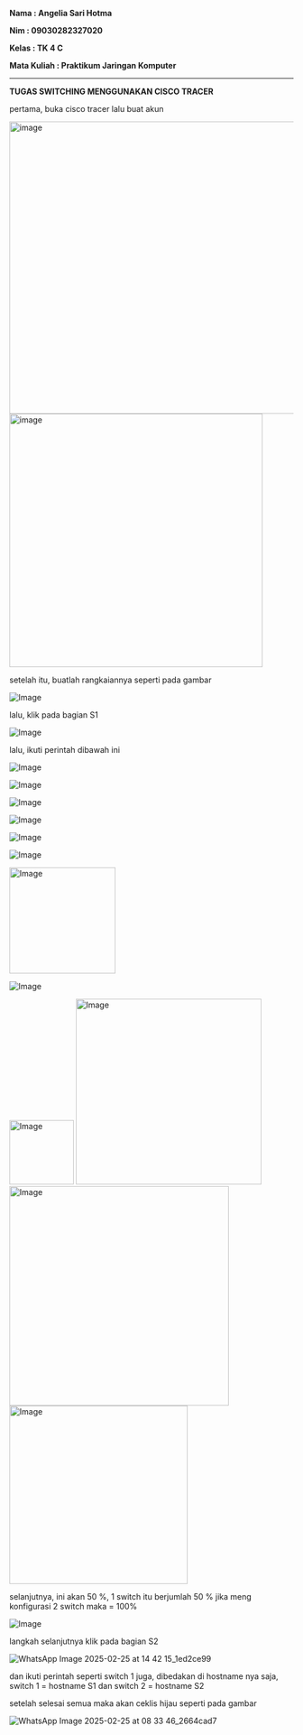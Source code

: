 **Nama          : Angelia Sari Hotma**

**Nim           : 09030282327020**

**Kelas         : TK 4 C**

**Mata Kuliah   : Praktikum Jaringan Komputer**

---

**TUGAS SWITCHING MENGGUNAKAN CISCO TRACER**

pertama, buka cisco tracer lalu buat akun 

<img width="518" alt="image" src="https://github.com/user-attachments/assets/1561d6fe-7b3c-40d2-a570-af1c47ffecf1" />

<img width="449" alt="image" src="https://github.com/user-attachments/assets/a0d793bf-4e55-4982-879a-1d250006ae4d" />


setelah itu, buatlah rangkaiannya seperti pada gambar

![Image](https://github.com/user-attachments/assets/84174ebc-1e98-45fe-807f-ccd5b8223c58)

lalu, klik pada bagian S1

![Image](https://github.com/user-attachments/assets/7054c941-2fca-44a9-ac89-9308626c115e)

lalu, ikuti perintah dibawah ini

![Image](https://github.com/user-attachments/assets/ef79f525-ef8f-41e5-a19e-a75a518f9e71)

![Image](https://github.com/user-attachments/assets/abcc959a-17f1-49e3-bdc4-bd90ec8a55bb)

![Image](https://github.com/user-attachments/assets/1542fed6-fd3a-4f43-915a-c23fb8041917)

![Image](https://github.com/user-attachments/assets/2b286949-bd2c-49e5-9dbb-d3349420d977)

![Image](https://github.com/user-attachments/assets/b676f57f-5f60-410b-9341-7f73c56ce0f9)

![Image](https://github.com/user-attachments/assets/26b3329f-8691-4459-80f6-a71d404f8eff)

<img width="188" alt="Image" src="https://github.com/user-attachments/assets/c0331bc7-15a7-472f-8203-8f3870fc39c0" />

![Image](https://github.com/user-attachments/assets/4e99895c-aebe-49b5-8ab6-261b9c9ffe0b)


<img width="114" alt="Image" src="https://github.com/user-attachments/assets/f82db910-71f1-41d0-99c9-105ae18e8eb7" />


<img width="329" alt="Image" src="https://github.com/user-attachments/assets/347c4d90-569a-43da-91f1-75dd8ebe0f8b" />


<img width="389" alt="Image" src="https://github.com/user-attachments/assets/38c34370-5e7e-4e2b-8c69-42adf51bf8d1" />


<img width="316" alt="Image" src="https://github.com/user-attachments/assets/47da1671-4589-48ce-824e-fb0c6a38c734" />

selanjutnya, ini akan 50 %, 1 switch itu berjumlah 50 % jika meng konfigurasi 2 switch maka = 100%

![Image](https://github.com/user-attachments/assets/06b5fc05-071a-47b5-a9a6-bf879f601a1f)

langkah selanjutnya klik pada bagian S2

![WhatsApp Image 2025-02-25 at 14 42 15_1ed2ce99](https://github.com/user-attachments/assets/509f499d-d8a1-4418-9152-7b1d5e6768ef)

dan ikuti perintah seperti switch 1 juga, dibedakan di hostname nya saja, switch 1 = hostname S1  dan switch 2 = hostname S2

setelah selesai semua maka akan ceklis hijau seperti pada gambar

![WhatsApp Image 2025-02-25 at 08 33 46_2664cad7](https://github.com/user-attachments/assets/386f09fa-1971-405e-be64-24a90e0333d6)












